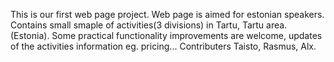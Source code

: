 This is our first web page project. Web page is aimed for estonian speakers. Contains small smaple of activities(3 divisions) in Tartu, Tartu area. (Estonia).
Some practical functionality improvements are welcome, updates of the activities information eg. pricing...
Contributers Taisto, Rasmus, Alx.

